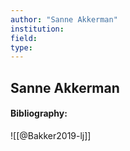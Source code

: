 ```yaml
---
author: "Sanne Akkerman"
institution:
field:
type:
---
```


## Sanne Akkerman
#### Bibliography:

![[@Bakker2019-lj]]